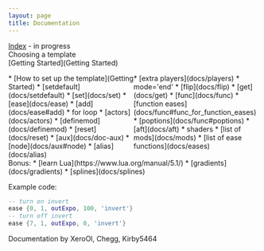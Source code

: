 ```yaml
---
layout: page
title: Documentation
---
```


[Index](docs/globals) - in progress
<br>
Choosing a template
<br>
[Getting Started](Getting Started)
<br>
<div style="display:flex">
<div style="flex:50%" markdown="1">
* [How to set up the template](Getting Started)
* [setdefault](docs/setdefault)
* [set](docs/set)
* [ease](docs/ease)
* [add](docs/ease#add)
* for loop
* [actors](docs/actors)
* [definemod](docs/definemod)
* [reset](docs/reset)
* [aux](docs/doc-aux)
* [node](docs/aux#node)
* [alias](docs/alias)
</div>
<div style="flex:50%" markdown="1">
* [extra players](docs/players)
* mode='end'
* [flip](docs/flip)
* [get](docs/get)
* [func](docs/func)
* [function eases](docs/func#func_for_function_eases)
* [poptions](docs/func#poptions)
* [aft](docs/aft)
* shaders
* [list of mods](docs/mods)
* [list of ease functions](docs/eases)
</div>
</div>
Bonus:
* [learn Lua](https://www.lua.org/manual/5.1/)
* [gradients](docs/gradients)
* [splines](docs/splines)

Example code:
```lua
-- turn on invert
ease {0, 1, outExpo, 100, 'invert'}
-- turn off invert
ease {7, 1, outExpo, 0, 'invert'}
```


Documentation by XeroOl, Chegg, Kirby5464
